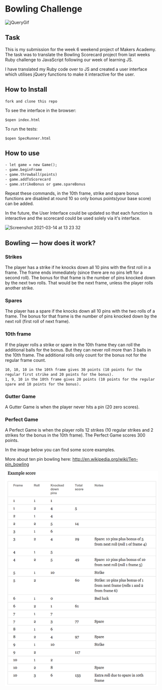 # Bowling Challenge


![jQueryGif](https://user-images.githubusercontent.com/75075773/111070945-dc0d0380-84cb-11eb-8574-fbc4199e4591.gif)

## Task

This is my submission for the week 6 weekend project of Makers Academy. The task was to translate the Bowling Scorecard project from last weeks Ruby challenge to JavaScript following our week of learning JS.

I have translated my Ruby code over to JS and created a user interface which utilises jQuery functions to make it interactive for the user. 

## How to Install

```
fork and clone this repo
```
To see the interface in the browser:

```
$open index.html
```
To run the tests:
```
$open SpecRunner.html
```

## How to use

```
- let game = new Game();
- game.beginFrame
- game.throwball(points)
- game.addToScorecard
- game.strikeBonus or game.spareBonus

```

Repeat these commands, in the 10th frame, strike and spare bonus functions are disabled at round 10 so only bonus points(your base score) can be added. 

In the future, the User Interface could be updated so that each function is interactive and the scorecard could be used solely via it's interface.

<img width="1344" alt="Screenshot 2021-03-14 at 13 23 32" src="https://user-images.githubusercontent.com/75075773/111070222-82efa080-84c8-11eb-8ebb-4a497c7f88cb.png">

## Bowling — how does it work?

### Strikes

The player has a strike if he knocks down all 10 pins with the first roll in a frame. The frame ends immediately (since there are no pins left for a second roll). The bonus for that frame is the number of pins knocked down by the next two rolls. That would be the next frame, unless the player rolls another strike.

### Spares

The player has a spare if the knocks down all 10 pins with the two rolls of a frame. The bonus for that frame is the number of pins knocked down by the next roll (first roll of next frame).

### 10th frame

If the player rolls a strike or spare in the 10th frame they can roll the additional balls for the bonus. But they can never roll more than 3 balls in the 10th frame. The additional rolls only count for the bonus not for the regular frame count.

    10, 10, 10 in the 10th frame gives 30 points (10 points for the regular first strike and 20 points for the bonus).
    1, 9, 10 in the 10th frame gives 20 points (10 points for the regular spare and 10 points for the bonus).

### Gutter Game

A Gutter Game is when the player never hits a pin (20 zero scores).

### Perfect Game

A Perfect Game is when the player rolls 12 strikes (10 regular strikes and 2 strikes for the bonus in the 10th frame). The Perfect Game scores 300 points.

In the image below you can find some score examples.

More about ten pin bowling here: http://en.wikipedia.org/wiki/Ten-pin_bowling

![Ten Pin Score Example](images/example_ten_pin_scoring.png)
